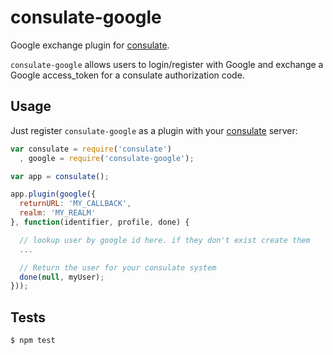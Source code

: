 consulate-google
==================

Google exchange plugin for [consulate](https://github.com/consulate/consulate).

`consulate-google` allows users to login/register with Google and exchange
a Google access_token for a consulate authorization code.

Usage
-----

Just register `consulate-google` as a plugin with your [consulate](https://github.com/consulate/consulate) server:

```js
var consulate = require('consulate')
  , google = require('consulate-google');

var app = consulate();

app.plugin(google({
  returnURL: 'MY_CALLBACK',
  realm: 'MY_REALM'
}, function(identifier, profile, done) {

  // lookup user by google id here. if they don't exist create them
  ...

  // Return the user for your consulate system
  done(null, myUser);
}));
```

Tests
-----

```sh
$ npm test
```
